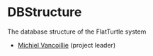 DBStructure
===========

The database structure of the FlatTurtle system

* [Michiel Vancoillie](http://twitter.com/ntynmichiel) (project leader)
